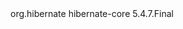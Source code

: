 <!-- https://mvnrepository.com/artifact/org.hibernate.orm/hibernate-core -->
<dependency>
  <groupId>org.hibernate</groupId>
  <artifactId>hibernate-core</artifactId>
  <version>5.4.7.Final</version>
</dependency>
